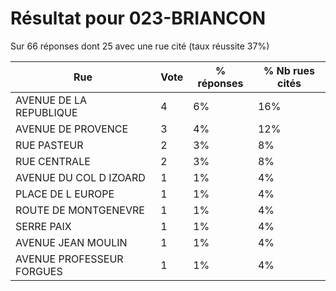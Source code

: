 # Résultat pour 023-BRIANCON

Sur 66 réponses dont 25 avec une rue cité (taux réussite 37%)

| Rue | Vote | % réponses | % Nb rues cités|
|-----|------|------------|----------------|
| AVENUE DE LA REPUBLIQUE | 4 | 6% | 16%|
| AVENUE DE PROVENCE | 3 | 4% | 12%|
| RUE PASTEUR | 2 | 3% | 8%|
| RUE CENTRALE | 2 | 3% | 8%|
| AVENUE DU COL D IZOARD | 1 | 1% | 4%|
| PLACE DE L EUROPE | 1 | 1% | 4%|
| ROUTE DE MONTGENEVRE | 1 | 1% | 4%|
| SERRE PAIX | 1 | 1% | 4%|
| AVENUE JEAN MOULIN | 1 | 1% | 4%|
| AVENUE PROFESSEUR FORGUES | 1 | 1% | 4%|
